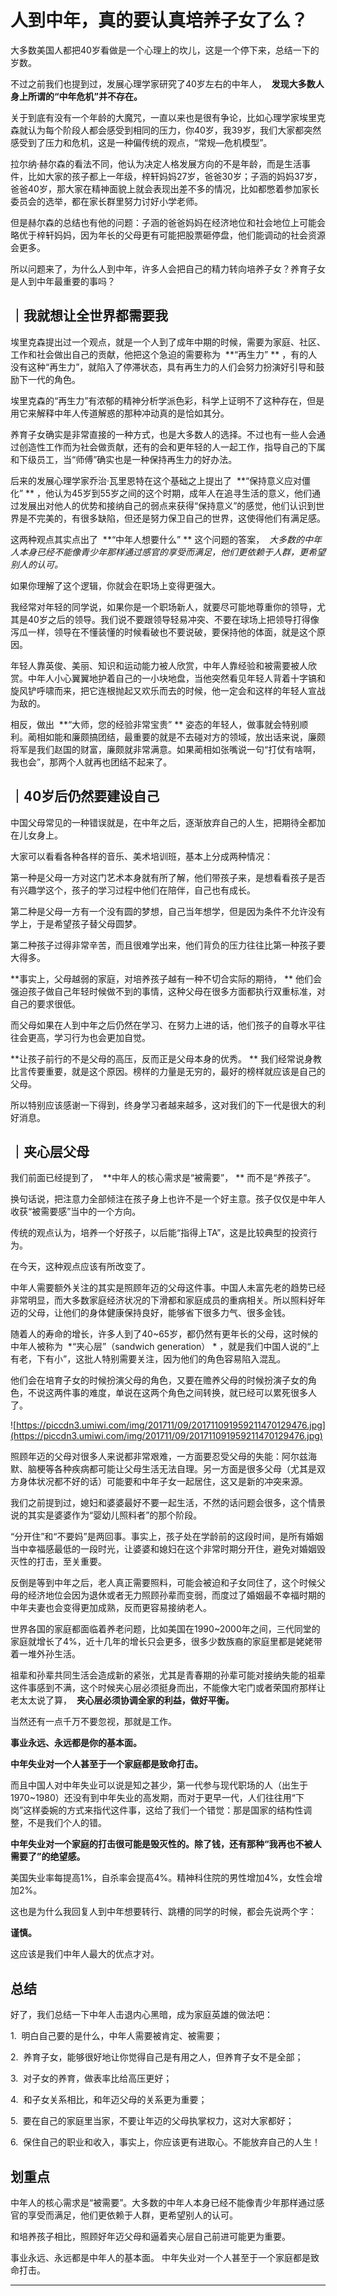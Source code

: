 # 人到中年，真的要认真培养子女了么？

大多数美国人都把40岁看做是一个心理上的坎儿，这是一个停下来，总结一下的岁数。

不过之前我们也提到过，发展心理学家研究了40岁左右的中年人，  **发现大多数人身上所谓的“中年危机”并不存在。**

关于到底有没有一个年龄的大魔咒，一直以来也是很有争论，比如心理学家埃里克森就认为每个阶段人都会感受到相同的压力，你40岁，我39岁，我们大家都突然感受到了压力和危机，这是一种偏传统的观点，“常规—危机模型”。

拉尔纳·赫尔森的看法不同，他认为决定人格发展方向的不是年龄，而是生活事件，比如大家的孩子都上一年级，梓轩妈妈27岁，爸爸30岁；子涵的妈妈37岁，爸爸40岁，那大家在精神面貌上就会表现出差不多的情况，比如都憋着参加家长委员会的选举，都在家长群里努力讨好小学老师。

但是赫尔森的总结也有他的问题：子涵的爸爸妈妈在经济地位和社会地位上可能会略优于梓轩妈妈，因为年长的父母更有可能把股票砸停盘，他们能调动的社会资源会更多。

所以问题来了，为什么人到中年，许多人会把自己的精力转向培养子女？养育子女是人到中年最重要的事吗？

## ｜我就想让全世界都需要我

埃里克森提出过一个观点，就是一个人到了成年中期的时候，需要为家庭、社区、工作和社会做出自己的贡献，他把这个急迫的需要称为  **“再生力” ** ，有的人没有这种“再生力”，就陷入了停滞状态，具有再生力的人们会努力扮演好引导和鼓励下一代的角色。

埃里克森的“再生力”有浓郁的精神分析学派色彩，科学上证明不了这种存在，但是用它来解释中年人传道解惑的那种冲动真的是恰如其分。

养育子女确实是非常直接的一种方式，也是大多数人的选择。不过也有一些人会通过创造性工作而为社会做贡献，还有的会和更年轻的人一起工作，指导自己的下属和下级员工，当“师傅”确实也是一种保持再生力的好办法。

后来的发展心理学家乔治·瓦里恩特在这个基础之上提出了  **“保持意义应对僵化” ** ，他认为45岁到55岁之间的这个时期，成年人在追寻生活的意义，他们通过发展出对他人的优势和接纳自己的弱点来获得“保持意义”的感觉，他们认识到世界是不完美的，有很多缺陷，但还是努力保卫自己的世界，这使得他们有满足感。

这两种观点其实点出了  **“中年人想要什么” ** 这个问题的答案，  *大多数的中年人本身已经不能像青少年那样通过感官的享受而满足，他们更依赖于人群，更希望别人的认可。*

如果你理解了这个逻辑，你就会在职场上变得更强大。

我经常对年轻的同学说，如果你是一个职场新人，就要尽可能地尊重你的领导，尤其是40岁之后的领导。我们说不要跟领导轻易冲突、不要在球场上把领导打得像泻瓜一样，领导在不懂装懂的时候看破也不要说破，要保持他的体面，就是这个原因。

年轻人靠英俊、美丽、知识和运动能力被人欣赏，中年人靠经验和被需要被人欣赏。中年人小心翼翼地护着自己的一小块地盘，当他突然看见年轻人背着十字镐和旋风铲呼啸而来，把它连根抛起又欢乐而去的时候，他一定会和这样的年轻人宣战为敌的。

相反，做出  **“大师，您的经验非常宝贵” ** 姿态的年轻人，做事就会特别顺利。蔺相如能和廉颇搞团结，最重要的就是不去碰对方的领域，放出话来说，廉颇将军是我们赵国的财富，廉颇就非常满意。如果蔺相如张嘴说一句“打仗有啥啊，我也会”，那两个人就再也团结不起来了。

## ｜40岁后仍然要建设自己

中国父母常见的一种错误就是，在中年之后，逐渐放弃自己的人生，把期待全都加在儿女身上。

大家可以看看各种各样的音乐、美术培训班，基本上分成两种情况：

第一种是父母一方对这门艺术本身就有所了解，他们带孩子来，是想看看孩子是否有兴趣学这个，孩子的学习过程中他们在陪伴，自己也有成长。

第二种是父母一方有一个没有圆的梦想，自己当年想学，但是因为条件不允许没有学上，于是希望孩子替父母圆梦。

第二种孩子过得非常辛苦，而且很难学出来，他们背负的压力往往比第一种孩子要大得多。

 **事实上，父母越弱的家庭，对培养孩子越有一种不切合实际的期待， ** 他们会强迫孩子做自己年轻时候做不到的事情，这种父母在很多方面都执行双重标准，对自己的要求很低。

而父母如果在人到中年之后仍然在学习、在努力上进的话，他们孩子的自尊水平往往会更高，学习行为也会更加自觉。

 **让孩子前行的不是父母的高压，反而正是父母本身的优秀。 ** 我们经常说身教比言传要重要，就是这个原因。榜样的力量是无穷的，最好的榜样就应该是自己的父母。

所以特别应该感谢一下得到，终身学习者越来越多，这对我们的下一代是很大的利好消息。

## ｜夹心层父母

我们前面已经提到了，  **中年人的核心需求是“被需要”， ** 而不是“养孩子”。

换句话说，把注意力全部倾注在孩子身上也许不是一个好主意。孩子仅仅是中年人收获“被需要感”当中的一个方向。

传统的观点认为，培养一个好孩子，以后能“指得上TA”，这是比较典型的投资行为。

在今天，这种观点应该有所改变了。

中年人需要额外关注的其实是照顾年迈的父母这件事。中国人未富先老的趋势已经非常明显，而大多数家庭经济状况的下滑都和家庭成员的重病相关。所以照料好年迈的父母，让他们的身体健康保持良好，能够省下很多力气、很多金钱。

随着人的寿命的增长，许多人到了40~65岁，都仍然有更年长的父母，这时候的中年人被称为  *“夹心层”（sandwich generation） * ，就是我们中国人说的“上有老，下有小”，这批人特别需要关注，因为他们的角色容易陷入混乱。

他们会在培育子女的时候扮演父母的角色，又要在赡养父母的时候扮演子女的角色，不说这两件事的难度，单说在这两个角色之间转换，就已经可以累死很多人了。

![https://piccdn3.umiwi.com/img/201711/09/201711091959211470129476.jpg](https://piccdn3.umiwi.com/img/201711/09/201711091959211470129476.jpg)

照顾年迈的父母对很多人来说都非常艰难，一方面要忍受父母的失能：阿尔兹海默、脑梗等各种疾病都可能让父母生活无法自理。另一方面是很多父母（尤其是双方身体状况都不好的话）可能要和中年子女一起居住，这又是新的冲突来源。

我们之前提到过，媳妇和婆婆最好不要一起生活，不然的话问题会很多，这个情景说的其实是婆婆作为“婴幼儿照料者”的那个阶段。

“分开住”和“不要妈”是两回事。事实上，孩子处在学龄前的这段时间，是所有婚姻当中幸福感最低的一段时光，让婆婆和媳妇在这个非常时期分开住，避免对婚姻毁灭性的打击，至关重要。

反倒是等到中年之后，老人真正需要照料，可能会被迫和子女同住了，这个时候父母的经济地位会因为退休或者无力照顾孙辈而变弱，而度过了婚姻最不幸福时期的中年夫妻也会变得更加成熟，反而更容易接纳老人。

世界各国的家庭都面临着养老问题，比如美国在1990~2000年之间，三代同堂的家庭就增长了4%，近十几年的增长只会更多，很多少数族裔的家庭里都是姥姥带着一堆外孙生活。

祖辈和孙辈共同生活会造成新的紧张，尤其是青春期的孙辈可能对接纳失能的祖辈这件事感到不满，这个时候夹心层必须挺身而出，不能像大宅门或者荣国府那样让老太太说了算，  **夹心层必须协调全家的利益，做好平衡。**

当然还有一点千万不要忽视，那就是工作。

 **事业永远、永远都是你的基本面。**

 **中年失业对一个人甚至于一个家庭都是致命打击。**

而且中国人对中年失业可以说是知之甚少，第一代参与现代职场的人（出生于1970~1980）还没有到中年失业的高发期，而对于更早一代，人们往往用“下岗”这样委婉的方式来指代这件事，这给了我们一个错觉：那是国家的结构性调整，不是我们个人的错。

 **中年失业对一个家庭的打击很可能是毁灭性的。除了钱，还有那种“我再也不被人需要了”的绝望感。**

美国失业率每提高1%，自杀率会提高4%。精神科住院的男性增加4%，女性会增加2%。

这也是为什么我回复人到中年想要转行、跳槽的同学的时候，都会先说两个字：

 **谨慎。**

这应该是我们中年人最大的优点才对。

## 总结

好了，我们总结一下中年人击退内心黑暗，成为家庭英雄的做法吧：

1.  明白自己要的是什么，中年人需要被肯定、被需要；

2.  养育子女，能够很好地让你觉得自己是有用之人，但养育子女不是全部；

3.  对子女的养育，做表率比给高压更好；

4.  和子女关系相比，和年迈父母的关系更为重要；

5.  要在自己的家庭里当家，不要让年迈的父母执掌权力，这对大家都好；

6.  保住自己的职业和收入，事实上，你应该更有进取心。不能放弃自己的人生！

## 划重点

中年人的核心需求是“被需要”。大多数的中年人本身已经不能像青少年那样通过感官的享受而满足，他们更依赖于人群，更希望别人的认可。

和培养孩子相比，照顾好年迈父母和逼着夹心层自己前进可能更为重要。

事业永远、永远都是中年人的基本面。
中年失业对一个人甚至于一个家庭都是致命打击。

---

